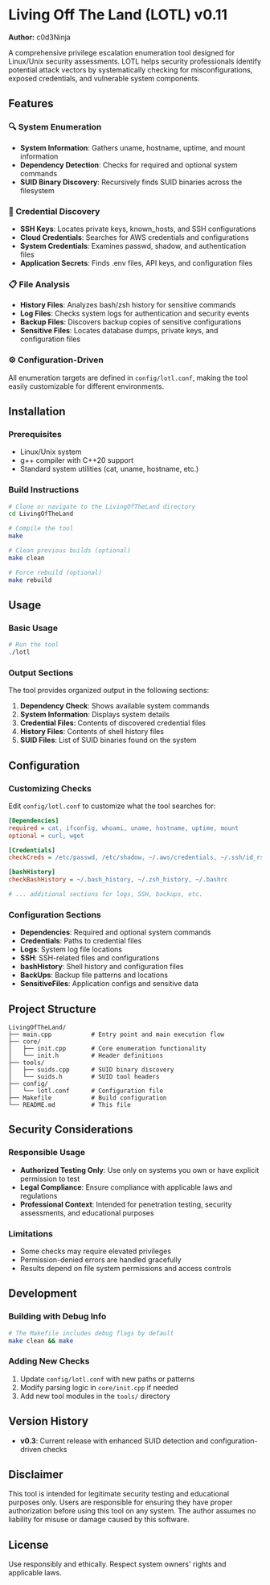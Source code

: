 # Living Off The Land (LOTL) v0.11

**Author:** c0d3Ninja

A comprehensive privilege escalation enumeration tool designed for Linux/Unix security assessments. LOTL helps security professionals identify potential attack vectors by systematically checking for misconfigurations, exposed credentials, and vulnerable system components.

## Features

### 🔍 System Enumeration
- **System Information**: Gathers uname, hostname, uptime, and mount information
- **Dependency Detection**: Checks for required and optional system commands
- **SUID Binary Discovery**: Recursively finds SUID binaries across the filesystem

### 🔑 Credential Discovery
- **SSH Keys**: Locates private keys, known_hosts, and SSH configurations
- **Cloud Credentials**: Searches for AWS credentials and configurations
- **System Credentials**: Examines passwd, shadow, and authentication files
- **Application Secrets**: Finds .env files, API keys, and configuration files

### 📋 File Analysis
- **History Files**: Analyzes bash/zsh history for sensitive commands
- **Log Files**: Checks system logs for authentication and security events
- **Backup Files**: Discovers backup copies of sensitive configurations
- **Sensitive Files**: Locates database dumps, private keys, and configuration files

### ⚙️ Configuration-Driven
All enumeration targets are defined in `config/lotl.conf`, making the tool easily customizable for different environments.

## Installation

### Prerequisites
- Linux/Unix system
- g++ compiler with C++20 support
- Standard system utilities (cat, uname, hostname, etc.)

### Build Instructions

```bash
# Clone or navigate to the LivingOfTheLand directory
cd LivingOfTheLand

# Compile the tool
make

# Clean previous builds (optional)
make clean

# Force rebuild (optional)
make rebuild
```

## Usage

### Basic Usage
```bash
# Run the tool
./lotl
```

### Output Sections
The tool provides organized output in the following sections:
1. **Dependency Check**: Shows available system commands
2. **System Information**: Displays system details
3. **Credential Files**: Contents of discovered credential files
4. **History Files**: Contents of shell history files
5. **SUID Files**: List of SUID binaries found on the system

## Configuration

### Customizing Checks
Edit `config/lotl.conf` to customize what the tool searches for:

```ini
[Dependencies]
required = cat, ifconfig, whoami, uname, hostname, uptime, mount
optional = curl, wget

[Credentials]
checkCreds = /etc/passwd, /etc/shadow, ~/.aws/credentials, ~/.ssh/id_rsa

[bashHistory]
checkBashHistory = ~/.bash_history, ~/.zsh_history, ~/.bashrc

# ... additional sections for logs, SSH, backups, etc.
```

### Configuration Sections
- **Dependencies**: Required and optional system commands
- **Credentials**: Paths to credential files
- **Logs**: System log file locations
- **SSH**: SSH-related files and configurations
- **bashHistory**: Shell history and configuration files
- **BackUps**: Backup file patterns and locations
- **SensitiveFiles**: Application configs and sensitive data

## Project Structure

```
LivingOfTheLand/
├── main.cpp           # Entry point and main execution flow
├── core/
│   ├── init.cpp       # Core enumeration functionality
│   └── init.h         # Header definitions
├── tools/
│   ├── suids.cpp      # SUID binary discovery
│   └── suids.h        # SUID tool headers
├── config/
│   └── lotl.conf      # Configuration file
├── Makefile           # Build configuration
└── README.md          # This file
```

## Security Considerations

### Responsible Usage
- **Authorized Testing Only**: Use only on systems you own or have explicit permission to test
- **Legal Compliance**: Ensure compliance with applicable laws and regulations
- **Professional Context**: Intended for penetration testing, security assessments, and educational purposes

### Limitations
- Some checks may require elevated privileges
- Permission-denied errors are handled gracefully
- Results depend on file system permissions and access controls

## Development

### Building with Debug Info
```bash
# The Makefile includes debug flags by default
make clean && make
```

### Adding New Checks
1. Update `config/lotl.conf` with new paths or patterns
2. Modify parsing logic in `core/init.cpp` if needed
3. Add new tool modules in the `tools/` directory

## Version History
- **v0.3**: Current release with enhanced SUID detection and configuration-driven checks

## Disclaimer

This tool is intended for legitimate security testing and educational purposes only. Users are responsible for ensuring they have proper authorization before using this tool on any system. The author assumes no liability for misuse or damage caused by this software.

## License

Use responsibly and ethically. Respect system owners' rights and applicable laws. 
